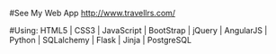 #See My Web App
http://www.travellrs.com/

#Using:
HTML5 | CSS3 | JavaScript | BootStrap | jQuery | AngularJS | Python | SQLalchemy | Flask | Jinja | PostgreSQL
